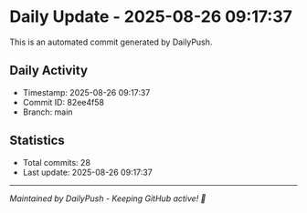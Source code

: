 # Daily Update - 2025-08-26 09:17:37

This is an automated commit generated by DailyPush.

## Daily Activity
- Timestamp: 2025-08-26 09:17:37
- Commit ID: 82ee4f58
- Branch: main

## Statistics
- Total commits: 28
- Last update: 2025-08-26 09:17:37

---
*Maintained by DailyPush - Keeping GitHub active! 🚀*
